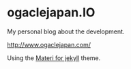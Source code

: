 ogaclejapan.IO
=================

My personal blog about the development.

<http://www.ogaclejapan.com/>

Using the [Materi for jekyll](http://github.com/ogaclejapan/materi-for-jekyll) theme.
